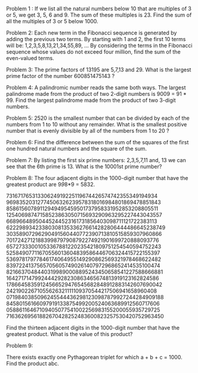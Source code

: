Problem 1 : 
If we list all the natural numbers below 10 that are multiples of 3 or 5, we get 3, 5, 6 and 9. The sum of these multiples is 23.
Find the sum of all the multiples of 3 or 5 below 1000.

Problem 2: 
Each new term in the Fibonacci sequence is generated by adding the previous two terms. By starting with 1 and 2, the first 10 terms will be:
1,2,3,5,8,13,21,34,55,89, ...
By considering the terms in the Fibonacci sequence whose values do not exceed four million, find the sum of the even-valued terms.

Problem 3: 
The prime factors of 13195 are 5,7,13 and 29. 
What is the largest prime factor of the number 600851475143 ?

Problem 4:
A palindromic number reads the same both ways. The largest palindrome made from the product of two 2-digit numbers is 
9009 = 91 * 99.
Find the largest palindrome made from the product of two 3-digit numbers.

Problem 5:
2520 is the smallest number that can be divided by each of the numbers from 1 to 10 without any remainder.
What is the smallest positive number that is evenly divisible by all of the numbers from 1 to 20 ?

Problem 6: 
Find the difference between the sum of the squares of the first one hundred natural numbers and the square of the sum.

Problem 7:
By listing the first six prime numbers: 2,3,5,7,11 and, 13 we can see that the 6th prime is 13.
What is the 10001st prime number?

Problem 8:
The four adjacent digits in the 1000-digit number that have the greatest product are 9*9*8*9 = 5832.


73167176531330624919225119674426574742355349194934
96983520312774506326239578318016984801869478851843
85861560789112949495459501737958331952853208805511
12540698747158523863050715693290963295227443043557
66896648950445244523161731856403098711121722383113
62229893423380308135336276614282806444486645238749
30358907296290491560440772390713810515859307960866
70172427121883998797908792274921901699720888093776
65727333001053367881220235421809751254540594752243
52584907711670556013604839586446706324415722155397
53697817977846174064955149290862569321978468622482
83972241375657056057490261407972968652414535100474
82166370484403199890008895243450658541227588666881
16427171479924442928230863465674813919123162824586
17866458359124566529476545682848912883142607690042
24219022671055626321111109370544217506941658960408
07198403850962455444362981230987879927244284909188
84580156166097919133875499200524063689912560717606
05886116467109405077541002256983155200055935729725
71636269561882670428252483600823257530420752963450


Find the thirteen adjacent digits in the 1000-digit number that have the greatest product. What is the value of this product?

Problem 9:

There exists exactly one Pythagorean triplet for which a + b + c = 1000.
Find the product abc.


